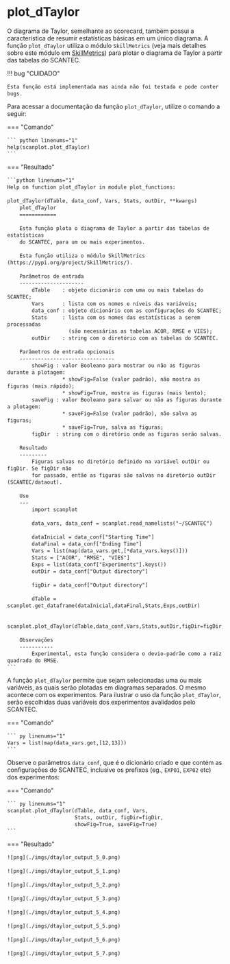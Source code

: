 # plot_dTaylor

O diagrama de Taylor, semelhante ao scorecard, também possui a característica de resumir estatísticas básicas em um único diagrama. A função `plot_dTaylor` utiliza o módulo `SkillMetrics` (veja mais detalhes sobre este módulo em [SkillMetrics](https://pypi.org/project/SkillMetrics/)) para plotar o diagrama de Taylor a partir das tabelas do SCANTEC.

!!! bug "CUIDADO"

    Esta função está implementada mas ainda não foi testada e pode conter bugs.

Para acessar a documentação da função `plot_dTaylor`, utilize o comando a seguir:


=== "Comando"

    ``` python linenums="1"
    help(scanplot.plot_dTaylor)
    ```

=== "Resultado"

    ```python linenums="1"
    Help on function plot_dTaylor in module plot_functions:
    
    plot_dTaylor(dTable, data_conf, Vars, Stats, outDir, **kwargs)
        plot_dTaylor
        ============
        
        Esta função plota o diagrama de Taylor a partir das tabelas de estatísticas
        do SCANTEC, para um ou mais experimentos.
        
        Esta função utiliza o módulo SkillMetrics (https://pypi.org/project/SkillMetrics/). 
        
        Parâmetros de entrada
        ---------------------
            dTable    : objeto dicionário com uma ou mais tabelas do SCANTEC;
            Vars      : lista com os nomes e níveis das variáveis;
            data_conf : objeto dicionário com as configurações do SCANTEC;
            Stats     : lista com os nomes das estatísticas a serem processadas
                        (são necessárias as tabelas ACOR, RMSE e VIES);
            outDir    : string com o diretório com as tabelas do SCANTEC.
        
        Parâmetros de entrada opcionais
        -------------------------------
            showFig : valor Booleano para mostrar ou não as figuras durante a plotagem:
                      * showFig=False (valor padrão), não mostra as figuras (mais rápido);
                      * showFig=True, mostra as figuras (mais lento);
            saveFig : valor Booleano para salvar ou não as figuras durante a plotagem:
                      * saveFig=False (valor padrão), não salva as figuras;
                      * saveFig=True, salva as figuras;
            figDir  : string com o diretório onde as figuras serão salvas.
        
        Resultado
        ---------
            Figuras salvas no diretório definido na variável outDir ou figDir. Se figDir não
            for passado, então as figuras são salvas no diretório outDir (SCANTEC/dataout).
        
        Uso
        ---
            import scanplot 
            
            data_vars, data_conf = scanplot.read_namelists("~/SCANTEC")
            
            dataInicial = data_conf["Starting Time"]
            dataFinal = data_conf["Ending Time"]
            Vars = list(map(data_vars.get,[*data_vars.keys()]))
            Stats = ["ACOR", "RMSE", "VIES"]
            Exps = list(data_conf["Experiments"].keys())
            outDir = data_conf["Output directory"]
            
            figDir = data_conf["Output directory"]
        
            dTable = scanplot.get_dataframe(dataInicial,dataFinal,Stats,Exps,outDir)
            
            scanplot.plot_dTaylor(dTable,data_conf,Vars,Stats,outDir,figDir=figDir,showFig=True,saveFig=True)       
        
        Observações
        -----------
            Experimental, esta função considera o devio-padrão como a raiz quadrada do RMSE.
    ```

A função `plot_dTaylor` permite que sejam selecionadas uma ou mais variáveis, as quais serão plotadas em diagramas separados. O mesmo acontece com os experimentos. Para ilustrar o uso da função `plot_dTaylor`, serão escolhidas duas variáveis dos experimentos avalidados pelo SCANTEC.

=== "Comando"

    ``` py linenums="1"
    Vars = list(map(data_vars.get,[12,13]))
    ```

Observe o parâmetros `data_conf`, que é o dicionário criado e que contém as configurações do SCANTEC, inclusive os  prefixos (eg., `EXP01`, `EXP02` etc) dos experimentos:


=== "Comando"

    ``` py linenums="1"
    scanplot.plot_dTaylor(dTable, data_conf, Vars,
                          Stats, outDir, figDir=figDir,
                          showFig=True, saveFig=True)
    ```

=== "Resultado"

    ![png](./imgs/dtaylor_output_5_0.png)
        
    ![png](./imgs/dtaylor_output_5_1.png)
        
    ![png](./imgs/dtaylor_output_5_2.png)
    
    ![png](./imgs/dtaylor_output_5_3.png)
        
    ![png](./imgs/dtaylor_output_5_4.png)
        
    ![png](./imgs/dtaylor_output_5_5.png)
        
    ![png](./imgs/dtaylor_output_5_6.png)
        
    ![png](./imgs/dtaylor_output_5_7.png)
